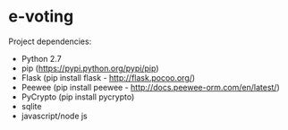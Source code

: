 # e-voting

Project dependencies:
- Python 2.7
- pip (https://pypi.python.org/pypi/pip)
- Flask (pip install flask - http://flask.pocoo.org/)
- Peewee (pip install peewee - http://docs.peewee-orm.com/en/latest/)
- PyCrypto (pip install pycrypto)
- sqlite
- javascript/node js
